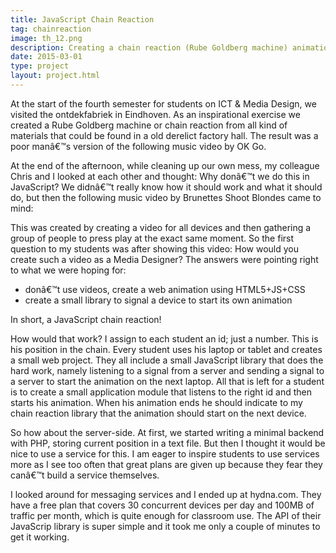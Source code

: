 ```yaml
---
title: JavaScript Chain Reaction
tag: chainreaction
image: th_12.png
description: Creating a chain reaction (Rube Goldberg machine) animation on 20 laptops with JavaScript and a little help from Hydna is an easy and fun exercise to do with students learning JavaScript.
date: 2015-03-01
type: project
layout: project.html
---
```


At the start of the fourth semester for students on ICT & Media Design, we visited the ontdekfabriek in Eindhoven. As an inspirational exercise we created a Rube Goldberg machine or chain reaction from all kind of materials that could be found in a old derelict factory hall. The result was a poor manâ€™s version of the following music video by OK Go.

At the end of the afternoon, while cleaning up our own mess, my colleague Chris and I looked at each other and thought: Why donâ€™t we do this in JavaScript? We didnâ€™t really know how it should work and what it should do, but then the following music video by Brunettes Shoot Blondes came to mind:

This was created by creating a video for all devices and then gathering a group of people to press play at the exact same moment. So the first question to my students was after showing this video: How would you create such a video as a Media Designer? The answers were pointing right to what we were hoping for:

* donâ€™t use videos, create a web animation using HTML5+JS+CSS
* create a small library to signal a device to start its own animation

In short, a JavaScript chain reaction!

How would that work? I assign to each student an id; just a number. This is his position in the chain. Every student uses his laptop or tablet and creates a small web project. They all include a small JavaScript library that does the hard work, namely listening to a signal from a server and sending a signal to a server to start the animation on the next laptop. All that is left for a student is to create a small application module that listens to the right id and then starts his animation. When his animation ends he should indicate to my chain reaction library that the animation should start on the next device.

So how about the server-side. At first, we started writing a minimal backend with PHP, storing current position in a text file. But then I thought it would be nice to use a service for this. I am eager to inspire students to use services more as I see too often that great plans are given up because they fear they canâ€™t build a service themselves.

I looked around for messaging services and I ended up at hydna.com. They have a free plan that covers 30 concurrent devices per day and 100MB of traffic per month, which is quite enough for classroom use. The API of their JavaScrip library is super simple and it took me only a couple of minutes to get it working.
